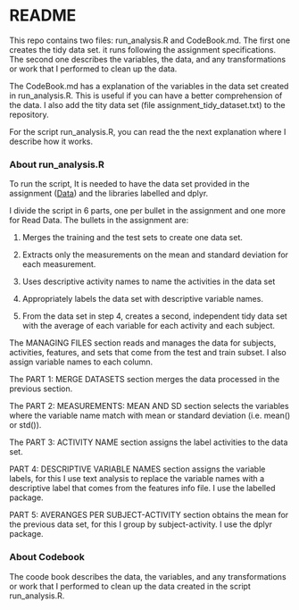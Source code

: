 README
================

This repo contains two files: run_analysis.R and CodeBook.md. The first
one creates the tidy data set. it runs following the assignment
specifications. The second one describes the variables, the data, and
any transformations or work that I performed to clean up the data.

The CodeBook.md has a explanation of the variables in the data set
created in run_analysis.R. This is useful if you can have a better
comprehension of the data. I also add the tity data set (file
assignment_tidy_dataset.txt) to the repository.

For the script run_analysis.R, you can read the the next explanation
where I describe how it works.

### About run_analysis.R

To run the script, It is needed to have the data set provided in the
assignment
([Data](https://d396qusza40orc.cloudfront.net/getdata%2Fprojectfiles%2FUCI%20HAR%20Dataset.zip))
and the libraries labelled and dplyr.

I divide the script in 6 parts, one per bullet in the assignment and one
more for Read Data. The bullets in the assignment are:

1.  Merges the training and the test sets to create one data set.

2.  Extracts only the measurements on the mean and standard deviation
    for each measurement.

3.  Uses descriptive activity names to name the activities in the data
    set

4.  Appropriately labels the data set with descriptive variable names.

5.  From the data set in step 4, creates a second, independent tidy data
    set with the average of each variable for each activity and each
    subject.

The MANAGING FILES section reads and manages the data for subjects,
activities, features, and sets that come from the test and train subset.
I also assign variable names to each column.

The PART 1: MERGE DATASETS section merges the data processed in the
previous section.

The PART 2: MEASUREMENTS: MEAN AND SD section selects the variables
where the variable name match with mean or standard deviation
(i.e. mean() or std()).

The PART 3: ACTIVITY NAME section assigns the label activities to the
data set.

PART 4: DESCRIPTIVE VARIABLE NAMES section assigns the variable labels,
for this I use text analysis to replace the variable names with a
descriptive label that comes from the features info file. I use the
labelled package.

PART 5: AVERANGES PER SUBJECT-ACTIVITY section obtains the mean for the
previous data set, for this I group by subject-activity. I use the dplyr
package.

### About Codebook

The coode book describes the data, the variables, and any
transformations or work that I performed to clean up the data created in
the script run_analysis.R.
